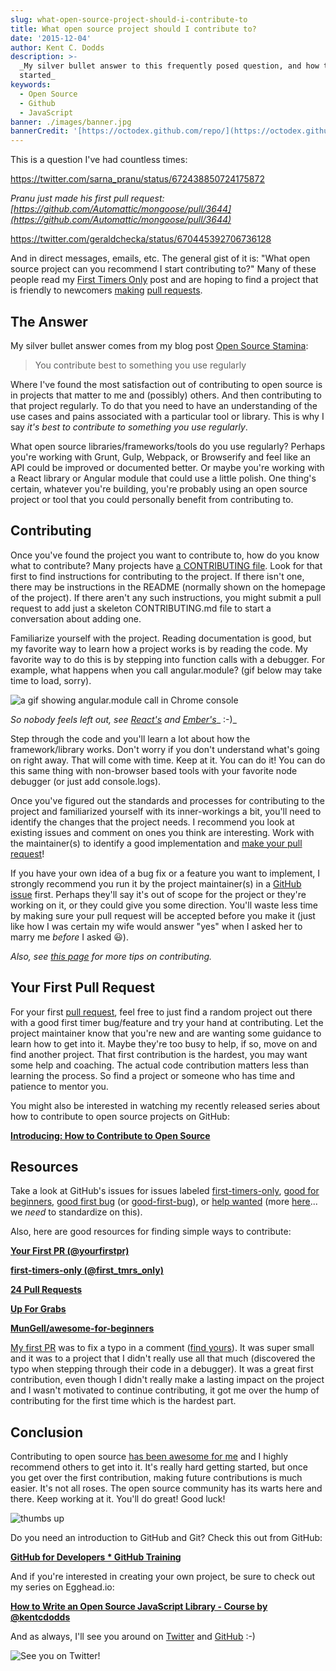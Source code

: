 ```yaml
---
slug: what-open-source-project-should-i-contribute-to
title: What open source project should I contribute to?
date: '2015-12-04'
author: Kent C. Dodds
description: >-
  _My silver bullet answer to this frequently posed question, and how to get
  started_
keywords:
  - Open Source
  - Github
  - JavaScript
banner: ./images/banner.jpg
bannerCredit: '[https://octodex.github.com/repo/](https://octodex.github.com/repo/)'
---
```


This is a question I've had countless times:

https://twitter.com/sarna_pranu/status/672438850724175872

_Pranu just made his first pull request:
[https://github.com/Automattic/mongoose/pull/3644](https://github.com/Automattic/mongoose/pull/3644)_

https://twitter.com/geraldchecka/status/670445392706736128

And in direct messages, emails, etc. The general gist of it is: "What open
source project can you recommend I start contributing to?" Many of these people
read my
[First Timers Only](https://medium.com/@kentcdodds/first-timers-only-78281ea47455)
post and are hoping to find a project that is friendly to newcomers
[making](https://help.github.com/articles/creating-a-pull-request/)
[pull requests](https://help.github.com/articles/using-pull-requests/).

## The Answer

My silver bullet answer comes from my blog post
[Open Source Stamina](https://medium.com/@kentcdodds/open-source-stamina-dafd063f9932):

> You contribute best to something you use regularly

Where I've found the most satisfaction out of contributing to open source is in
projects that matter to me and (possibly) others. And then contributing to that
project regularly. To do that you need to have an understanding of the use cases
and pains associated with a particular tool or library. This is why I say _it's
best to contribute to something you use regularly_.

What open source libraries/frameworks/tools do you use regularly? Perhaps you're
working with Grunt, Gulp, Webpack, or Browserify and feel like an API could be
improved or documented better. Or maybe you're working with a React library or
Angular module that could use a little polish. One thing's certain, whatever
you're building, you're probably using an open source project or tool that you
could personally benefit from contributing to.

## Contributing

Once you've found the project you want to contribute to, how do you know what to
contribute? Many projects have
[a CONTRIBUTING file](https://github.com/blog/1184-contributing-guidelines).
Look for that first to find instructions for contributing to the project. If
there isn't one, there may be instructions in the README (normally shown on the
homepage of the project). If there aren't any such instructions, you might
submit a pull request to add just a skeleton CONTRIBUTING.md file to start a
conversation about adding one.

Familiarize yourself with the project. Reading documentation is good, but my
favorite way to learn how a project works is by reading the code. My favorite
way to do this is by stepping into function calls with a debugger. For example,
what happens when you call angular.module? (gif below may take time to load,
sorry).

![a gif showing angular.module call in Chrome console](./images/0.gif)

_So nobody feels left out, see_ [_React's_](https://infinit.io/_/QzJrScq.gif)
_and_ [_Ember's_](https://infinit.io/_/XkZD3JH.gif)_ :-)_

Step through the code and you'll learn a lot about how the framework/library
works. Don't worry if you don't understand what's going on right away. That will
come with time. Keep at it. You can do it! You can do this same thing with
non-browser based tools with your favorite node debugger (or just add
console.logs).

Once you've figured out the standards and processes for contributing to the
project and familiarized yourself with its inner-workings a bit, you'll need to
identify the changes that the project needs. I recommend you look at existing
issues and comment on ones you think are interesting. Work with the
maintainer(s) to identify a good implementation and
[make your pull request](https://help.github.com/articles/creating-a-pull-request/)!

If you have your own idea of a bug fix or a feature you want to implement, I
strongly recommend you run it by the project maintainer(s) in a
[GitHub issue](https://guides.github.com/features/issues/) first. Perhaps
they'll say it's out of scope for the project or they're working on it, or they
could give you some direction. You'll waste less time by making sure your pull
request will be accepted before you make it (just like how I was certain my wife
would answer "yes" when I asked her to marry me _before_ I asked 😃).

_Also, see [this page](http://24pullrequests.com/contributing) for more tips on
contributing._

## Your First Pull Request

For your first
[pull request](https://help.github.com/articles/using-pull-requests/), feel free
to just find a random project out there with a good first timer bug/feature and
try your hand at contributing. Let the project maintainer know that you're new
and are wanting some guidance to learn how to get into it. Maybe they're too
busy to help, if so, move on and find another project. That first contribution
is the hardest, you may want some help and coaching. The actual code
contribution matters less than learning the process. So find a project or
someone who has time and patience to mentor you.

You might also be interested in watching my recently released series about how
to contribute to open source projects on GitHub:

[**Introducing: How to Contribute to Open Source**](/blog/introducing-how-to-contribute-to-open-source)

## Resources

Take a look at GitHub's issues for issues labeled
[first-timers-only](https://github.com/issues?utf8=%E2%9C%93&q=is%3Aopen+is%3Aissue+label%3Afirst-timers-only),
[good for beginners](https://github.com/issues?utf8=%E2%9C%93&q=is%3Aopen+is%3Aissue+label%3A%22good+for+beginners%22+),
[good first bug](https://github.com/issues?utf8=%E2%9C%93&q=is%3Aopen+is%3Aissue+label%3A%22good+first+bug%22+)
(or
[good-first-bug](https://github.com/issues?utf8=%E2%9C%93&q=is%3Aopen+is%3Aissue+label%3Agood-first-bug)),
or
[help wanted](https://github.com/issues?utf8=%E2%9C%93&q=is%3Aopen+is%3Aissue+label%3A%22help+wanted%22+)
(more [here](https://twitter.com/kentcdodds/status/672873736974897152)... we
_need_ to standardize on this).

Also, here are good resources for finding simple ways to contribute:

[**Your First PR (@yourfirstpr)**](https://twitter.com/yourfirstpr)

[**first-timers-only (@first_tmrs_only)**](https://twitter.com/first_tmrs_only)

[**24 Pull Requests**](http://24pullrequests.com/)

[**Up For Grabs**](http://up-for-grabs.net/#/)

[**MunGell/awesome-for-beginners**](https://github.com/MunGell/awesome-for-beginners)

[My first PR](http://firstpr.me/#kentcdodds) was to fix a typo in a comment
([find yours](http://firstpr.me/)). It was super small and it was to a project
that I didn't really use all that much (discovered the typo when stepping
through their code in a debugger). It was a great first contribution, even
though I didn't really make a lasting impact on the project and I wasn't
motivated to continue contributing, it got me over the hump of contributing for
the first time which is the hardest part.

## Conclusion

Contributing to open source
[has been awesome for me](https://medium.com/@kentcdodds/how-getting-into-open-source-has-been-awesome-for-me-8480cd756a80)
and I highly recommend others to get into it. It's really hard getting started,
but once you get over the first contribution, making future contributions is
much easier. It's not all roses. The open source community has its warts here
and there. Keep working at it. You'll do great! Good luck!

![thumbs up](./images/1.png)

Do you need an introduction to GitHub and Git? Check this out from GitHub:

[**GitHub for Developers \* GitHub Training**](https://training.github.com/classes/developers/)

And if you're interested in creating your own project, be sure to check out my
series on Egghead.io:

[**How to Write an Open Source JavaScript Library - Course by @kentcdodds**](https://egghead.io/series/how-to-write-an-open-source-javascript-library)

And as always, I'll see you around on [Twitter](https://twitter.com/kentcdodds)
and [GitHub](https://github.com/kentcdodds) :-)

![See you on Twitter!](./images/2.png)
